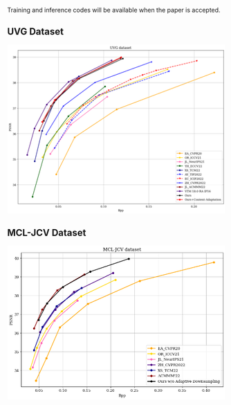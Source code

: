 Training and inference codes will be available when the paper is accepted. 	


## UVG Dataset
![plot](./RD_Curves/UVG_PSNR.png)

## MCL-JCV Dataset
![plot](./RD_Curves/MCL_JCV_PSNR.png)